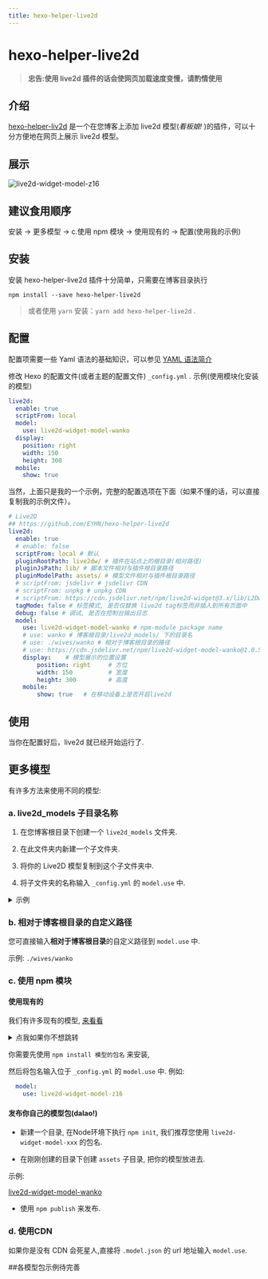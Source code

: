 ```yaml
---
title: hexo-helper-live2d
---
```


# hexo-helper-live2d <Badge text="@Odeinjul"/> <Badge text="Writing" type="warn"/> <Badge text="3.1.0"/>

> **忠告:使用 live2d 插件的话会使网页加载速度变慢，请酌情使用**

## 介绍

[hexo-helper-liv2d](https://github.com/EYHN/hexo-helper-live2d) 是一个在您博客上添加 live2d 模型(*看板娘!* )的插件，可以十分方便地在网页上展示 live2d 模型。

## 展示
![live2d-widget-model-z16](@img/3/3-3/1.png)

## 建议食用顺序

安装 -> 更多模型 -> c.使用 npm 模块 -> 使用现有的 -> 配置(使用我的示例)

## 安装

安装 hexo-helper-live2d 插件十分简单，只需要在博客目录执行

```batch
npm install --save hexo-helper-live2d
```
> 或者使用 `yarn` 安装：`yarn add hexo-helper-live2d` . 

## 配置

配置项需要一些 Yaml 语法的基础知识，可以参见 [YAML 语法简介](/5-Add/5-2-yaml.html)

修改 Hexo 的配置文件(或者主题的配置文件) `_config.yml` .
示例(使用模块化安装的模型)

```yaml
live2d:
  enable: true
  scriptFrom: local
  model:
    use: live2d-widget-model-wanko
  display:
    position: right
    width: 150
    height: 300
  mobile:
    show: true
```

当然，上面只是我的一个示例，完整的配置选项在下面（如果不懂的话，可以直接复制我的示例文件）。

```yaml
# Live2D
## https://github.com/EYHN/hexo-helper-live2d
live2d:
  enable: true
  # enable: false
  scriptFrom: local # 默认
  pluginRootPath: live2dw/ # 插件在站点上的根目录(相对路径)
  pluginJsPath: lib/ # 脚本文件相对与插件根目录路径
  pluginModelPath: assets/ # 模型文件相对与插件根目录路径
  # scriptFrom: jsdelivr # jsdelivr CDN
  # scriptFrom: unpkg # unpkg CDN
  # scriptFrom: https://cdn.jsdelivr.net/npm/live2d-widget@3.x/lib/L2Dwidget.min.js # 你的自定义 url
  tagMode: false # 标签模式, 是否仅替换 live2d tag标签而非插入到所有页面中
  debug: false # 调试, 是否在控制台输出日志
  model:
    use: live2d-widget-model-wanko # npm-module package name
    # use: wanko # 博客根目录/live2d_models/ 下的目录名
    # use: ./wives/wanko # 相对于博客根目录的路径
    # use: https://cdn.jsdelivr.net/npm/live2d-widget-model-wanko@1.0.5/assets/wanko.model.json # 你的自定义 url
    display:    # 模型展示的位置设置
        position: right     # 方位
        width: 150          # 宽度
        height: 300         # 高度
    mobile:
        show: true   # 在移动设备上是否开启live2d
```

## 使用

当你在配置好后，live2d 就已经开始运行了.

## 更多模型

有许多方法来使用不同的模型:

### a. live2d_models 子目录名称

1. 在您博客根目录下创建一个 `live2d_models` 文件夹.

2. 在此文件夹内新建一个子文件夹.

3. 将你的 Live2D 模型复制到这个子文件夹中.
 
4. 将子文件夹的名称输入 `_config.yml` 的 `model.use` 中.

<details><summary>示例</summary><br>

你的模型叫 `mymiku`.

在博客根目录 (应当有 `_config.yml` 、`sources` 、 `themes` ) 新建名为 `mymiku` 的子文件夹.

将模型复制到 `/live2d_models/mymiku/` 中.

现在, 在这里应当有一个 `.model.json` 文件 (例如 `mymiku.model.json`)

在 `/live2d_models/mymiku/` 中.

将 `mymiku` 输入到位于 `_config.yml` 的 `model.use` 中.

</details>

### b. 相对于博客根目录的自定义路径

您可直接输入**相对于博客根目录**的自定义路径到 `model.use` 中.

示例: `./wives/wanko`

### c. 使用 npm 模块

#### 使用现有的

我们有许多现有的模型, [来看看](https://github.com/xiazeyu/live2d-widget-models)

<details><summary>点我如果你不想跳转</summary><br>

- `live2d-widget-model-chitose`
- `live2d-widget-model-epsilon2_1`
- `live2d-widget-model-gf`
- `live2d-widget-model-haru/01` (use `npm install --save live2d-widget-model-haru`)
- `live2d-widget-model-haru/02` (use `npm install --save live2d-widget-model-haru`)
- `live2d-widget-model-haruto`
- `live2d-widget-model-hibiki`
- `live2d-widget-model-hijiki`
- `live2d-widget-model-izumi`
- `live2d-widget-model-koharu`
- `live2d-widget-model-miku`
- `live2d-widget-model-ni-j`
- `live2d-widget-model-nico`
- `live2d-widget-model-nietzsche`
- `live2d-widget-model-nipsilon`
- `live2d-widget-model-nito`
- `live2d-widget-model-shizuku`
- `live2d-widget-model-tororo`
- `live2d-widget-model-tsumiki`
- `live2d-widget-model-unitychan`
- `live2d-widget-model-wanko`
- `live2d-widget-model-z16`

</details>

你需要先使用 `npm install 模型的包名` 来安装,

然后将包名输入位于 `_config.yml` 的 `model.use` 中.
例如:

```yaml
  model:
    use: live2d-widget-model-z16
```

#### 发布你自己的模型包(dalao!)

- 新建一个目录, 在Node环境下执行 `npm init`, 我们推荐您使用 `live2d-widget-model-xxx` 的包名.

- 在刚刚创建的目录下创建 `assets` 子目录, 把你的模型放进去.

示例:

[live2d-widget-model-wanko](https://cdn.jsdelivr.net/npm/live2d-widget-model-wanko)

- 使用 `npm publish` 来发布.

### d. 使用CDN

如果你是没有 CDN 会死星人,直接将 `.model.json` 的 url 地址输入 `model.use`.

##各模型包示例待完善
